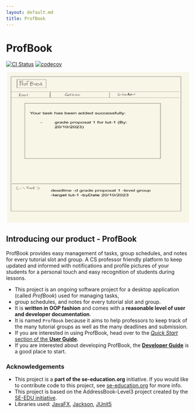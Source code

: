 ```yaml
---
layout: default.md
title: ProfBook
---
```

# ProfBook

[![CI Status](https://github.com/AY2324S1-CS2103T-W15-2/tp/actions/workflows/gradle.yml/badge.svg)](https://github.com/AY2324S1-CS2103T-W15-2/tp/actions)
[![codecov](https://codecov.io/gh/AY2324S1-CS2103T-W15-2/tp/branch/master/graph/badge.svg)](https://codecov.io/gh/AY2324S1-CS2103T-W15-2/tp)

![Ui](images/Ui.png)

## Introducing our product - ProfBook
ProfBook provides easy management of tasks, group schedules, and notes for every tutorial slot and group. A CS professor
friendly platform to keep updated and informed with notifications and profile pictures of your students for a personal 
touch and easy recognition of students during lessons.

* This project is an ongoing software project for a desktop application (called _ProfBook_) used for managing tasks, 
* group schedules, and notes for every tutorial slot and group.
* It is **written in OOP fashion** and comes with a **reasonable level of user and developer documentation**.
* It is named `ProfBook` because it aims to help professors to keep track of the many tutorial groups as well as the 
many deadlines and submission.
* If you are interested in using ProfBook, head over to the [_Quick Start_ section of the **User Guide**](UserGuide.html#quick-start).
* If you are interested about developing ProfBook, the [**Developer Guide**](DeveloperGuide.html) is a good place to start.


### Acknowledgements
* This project is a **part of the se-education.org** initiative. If you would like to contribute code to this project, see [se-education.org](https://se-education.org#https://se-education.org/#contributing) for more info.
* This project is based on the AddressBook-Level3 project created by the [SE-EDU initiative](https://se-education.org).
* Libraries used: [JavaFX](https://openjfx.io/), [Jackson](https://github.com/FasterXML/jackson), [JUnit5](https://github.com/junit-team/junit5)
